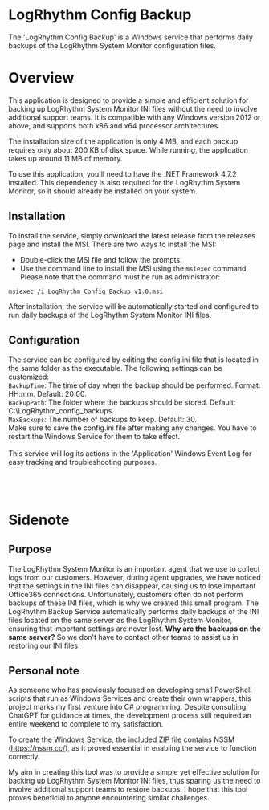 # LogRhythm Config Backup

The 'LogRhythm Config Backup' is a Windows service that performs daily backups of the LogRhythm System Monitor configuration files.

# Overview

This application is designed to provide a simple and efficient solution for backing up LogRhythm System Monitor INI files without the need to involve additional support teams. It is compatible with any Windows version 2012 or above, and supports both x86 and x64 processor architectures.

The installation size of the application is only 4 MB, and each backup requires only about 200 KB of disk space. While running, the application takes up around 11 MB of memory.

To use this application, you'll need to have the .NET Framework 4.7.2 installed. This dependency is also required for the LogRhythm System Monitor, so it should already be installed on your system.

## Installation

To install the service, simply download the latest release from the releases page and install the MSI. There are two ways to install the MSI:

* Double-click the MSI file and follow the prompts.
* Use the command line to install the MSI using the `msiexec` command. Please note that the command must be run as administrator:
```
msiexec /i LogRhythm_Config_Backup_v1.0.msi
```
After installation, the service will be automatically started and configured to run daily backups of the LogRhythm System Monitor INI files.

## Configuration

The service can be configured by editing the config.ini file that is located in the same folder as the executable. 
The following settings can be customized:
<br />`BackupTime`: The time of day when the backup should be performed. Format: HH:mm. Default: 20:00.
<br />`BackupPath`: The folder where the backups should be stored. Default: C:\LogRhythm_config_backups.
<br />`MaxBackups`: The number of backups to keep. Default: 30.
<br />Make sure to save the config.ini file after making any changes. You have to restart the Windows Service for them to take effect.
<br />
<br />This service will log its actions in the 'Application' Windows Event Log for easy tracking and troubleshooting purposes.
<br />
<br />
<br />
<br />
# Sidenote
## Purpose

The LogRhythm System Monitor is an important agent that we use to collect logs from our customers. However, during agent upgrades, we have noticed that the settings in the INI files can disappear, causing us to lose important Office365 connections. Unfortunately, customers often do not perform backups of these INI files, which is why we created this small program. The LogRhythm Backup Service automatically performs daily backups of the INI files located on the same server as the LogRhythm System Monitor, ensuring that important settings are never lost. 
**Why are the backups on the same server?** So we don't have to contact other teams to assist us in restoring our INI files. 

## Personal note
As someone who has previously focused on developing small PowerShell scripts that run as Windows Services and create their own wrappers, this project marks my first venture into C# programming. Despite consulting ChatGPT for guidance at times, the development process still required an entire weekend to complete to my satisfaction.

To create the Windows Service, the included ZIP file contains NSSM (https://nssm.cc/), as it proved essential in enabling the service to function correctly.

My aim in creating this tool was to provide a simple yet effective solution for backing up LogRhythm System Monitor INI files, thus sparing us the need to involve additional support teams to restore backups. I hope that this tool proves beneficial to anyone encountering similar challenges.
